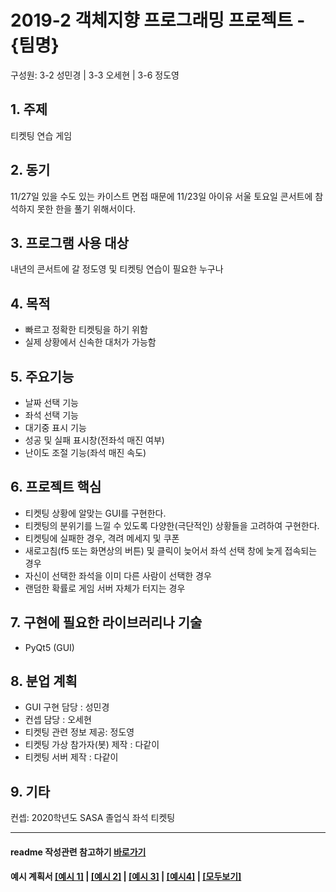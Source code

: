 # 2019-2 객체지향 프로그래밍 프로젝트 - **{팀명}**
구성원: 3-2 성민경 | 3-3 오세현 | 3-6 정도영

## 1. 주제
티켓팅 연습 게임

## 2. 동기
11/27일 있을 수도 있는 카이스트 면접 때문에 11/23일 아이유 서울 토요일 콘서트에 참석하지 못한 한을 풀기 위해서이다.

## 3. 프로그램 사용 대상
내년의 콘서트에 갈 정도영 및 티켓팅 연습이 필요한 누구나

## 4. 목적
- 빠르고 정확한 티켓팅을 하기 위함
- 실제 상황에서 신속한 대처가 가능함

## 5. 주요기능
- 날짜 선택 기능
- 좌석 선택 기능
- 대기중 표시 기능
- 성공 및 실패 표시창(전좌석 매진 여부)
- 난이도 조절 기능(좌석 매진 속도)

## 6. 프로젝트 핵심
- 티켓팅 상황에 알맞는 GUI를 구현한다.
- 티켓팅의 분위기를 느낄 수 있도록 다양한(극단적인) 상황들을 고려하여 구현한다.
- 티켓팅에 실패한 경우, 격려 메세지 및 쿠폰
- 새로고침(f5 또는 화면상의 버튼) 및 클릭이 늦어서 좌석 선택 창에 늦게 접속되는 경우
- 자신이 선택한 좌석을 이미 다른 사람이 선택한 경우
- 랜덤한 확률로 게임 서버 자체가 터지는 경우

## 7. 구현에 필요한 라이브러리나 기술
- PyQt5 (GUI)

## 8. **분업 계획**
- GUI 구현 담당 : 성민경 
- 컨셉 담당 : 오세현
- 티켓팅 관련 정보 제공: 정도영
- 티켓팅 가상 참가자(봇) 제작 : 다같이
- 티켓팅 서버 제작 : 다같이

## 9. 기타
컨셉: 2020학년도 SASA 졸업식 좌석 티켓팅

<hr>

#### readme 작성관련 참고하기 [바로가기](https://heropy.blog/2017/09/30/markdown/)

#### 예시 계획서 [[예시 1]](https://docs.google.com/document/d/1hcuGhTtmiTUxuBtr3O6ffrSMahKNhEj33woE02V-84U/edit?usp=sharing) | [[예시 2]](https://docs.google.com/document/d/1FmxTZvmrroOW4uZ34Xfyyk9ejrQNx6gtsB6k7zOvHYE/edit?usp=sharing) | [[예시 3]](https://github.com/goldmango328/2018-OOP-Python-Light) | [[예시4]](https://github.com/ssy05468/2018-OOP-Python-lightbulb) | [[모두보기]](https://github.com/kadragon/oop_project_ex/network/members)
